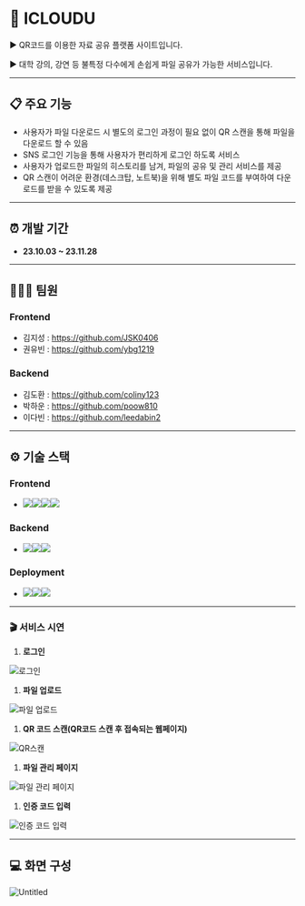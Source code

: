 # 📁 ICLOUDU

▶️ QR코드를 이용한 자료 공유 플랫폼 사이트입니다.

▶️ 대학 강의, 강연 등 불특정 다수에게 손쉽게 파일 공유가 가능한 서비스입니다.

---

## 📋 주요 기능

- 사용자가 파일 다운로드 시 별도의 로그인 과정이 필요 없이 QR 스캔을 통해 파일을 다운로드 할 수 있음
- SNS 로그인 기능을 통해 사용자가 편리하게 로그인 하도록 서비스
- 사용자가 업로드한 파일의 히스토리를 남겨, 파일의 공유 및 관리 서비스를 제공
- QR 스캔이 어려운 환경(데스크탑, 노트북)을 위해 별도 파일 코드를 부여하여 다운로드를 받을 수 있도록 제공

---

## ⏰ 개발 기간

- **23.10.03 ~ 23.11.28**

---

## 👨‍👦‍👦 팀원

### Frontend

- 김지성 : https://github.com/JSK0406
- 권유빈 : https://github.com/ybg1219

### Backend

- 김도환 : https://github.com/coliny123
- 박하운 : https://github.com/poow810
- 이다빈 : https://github.com/leedabin2

---

## ⚙️ 기술 스택

### Frontend

- <img src="https://img.shields.io/badge/react-61DAFB?style=for-the-badge&logo=react&logoColor=black"><img src="https://img.shields.io/badge/javascript-F7DF1E?style=for-the-badge&logo=javascript&logoColor=black"><img src="https://img.shields.io/badge/css-1572B6?style=for-the-badge&logo=css3&logoColor=white"><img src="https://img.shields.io/badge/html5-E34F26?style=for-the-badge&logo=html5&logoColor=white">

### Backend

- <img src="https://img.shields.io/badge/java-007396?style=for-the-badge&logo=java&logoColor=white"><img src="https://img.shields.io/badge/mysql-4479A1?style=for-the-badge&logo=mysql&logoColor=white"><img src="https://img.shields.io/badge/springboot-6DB33F?style=for-the-badge&logo=springboot&logoColor=white">

### Deployment

- <img src="https://img.shields.io/badge/amazonaws-232F3E?style=for-the-badge&logo=amazonaws&logoColor=white"><img src="https://img.shields.io/badge/github-181717?style=for-the-badge&logo=github&logoColor=white"><img src="https://img.shields.io/badge/git-F05032?style=for-the-badge&logo=git&logoColor=white">

---

### 🎬 서비스 시연

1. **로그인**

![로그인](https://github.com/poow810/File_Management/assets/111109429/9dfb97d3-3896-4e36-80b9-14337f4cc7f7)

1. **파일 업로드**

![파일 업로드](https://github.com/poow810/File_Management/assets/111109429/d562e35d-c06d-4114-9fb7-47f3f8f29903)

1. **QR 코드 스캔(QR코드 스캔 후 접속되는 웹페이지)**

![QR스캔](https://github.com/poow810/File_Management/assets/111109429/b3118a9f-0113-4f6c-b2fe-cedaa511773a)

1. **파일 관리 페이지**

![파일 관리 페이지](https://github.com/poow810/File_Management/assets/111109429/5f0e22ea-5643-47e4-8262-f8f39b188bdf)

1. **인증 코드 입력**

![인증 코드 입력](https://github.com/poow810/File_Management/assets/111109429/7b1192ee-1f9b-4a6d-800f-9dc734541b77)

---

## 💻 화면 구성

![Untitled](https://github.com/poow810/File_Management/assets/111109429/233097c6-ce46-4afd-8a54-80eaeba508a2)
